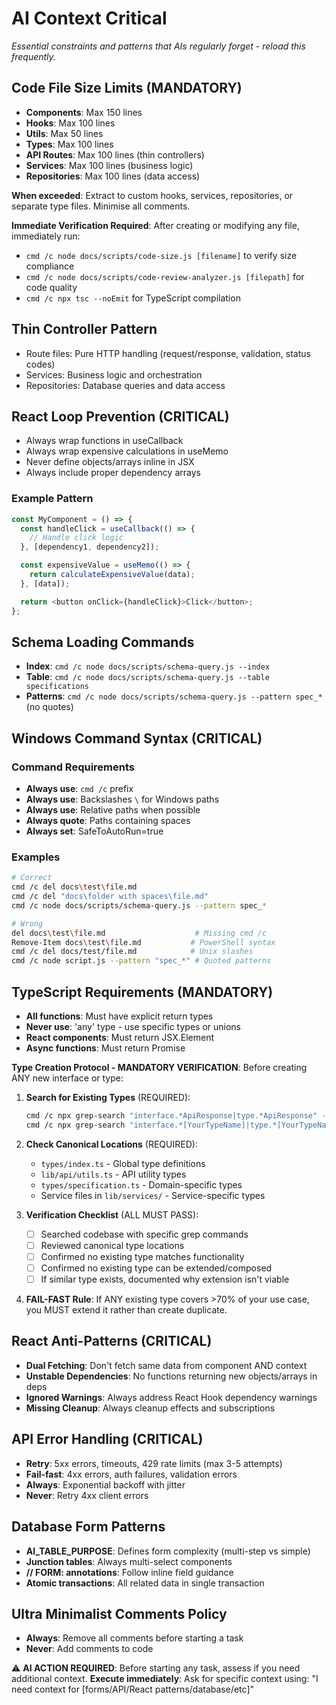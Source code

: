 # AI Context Critical

_Essential constraints and patterns that AIs regularly forget - reload this frequently._

<!-- AI_QUICK_REF
Overview: Critical constraints for AI coding tasks
Key Rules: Code file size limits, React loop prevention, Schema commands, Context requests
Avoid: Exceeding file size limits, React infinite loops, Missing context
-->

## Code File Size Limits (MANDATORY)

- **Components**: Max 150 lines
- **Hooks**: Max 100 lines
- **Utils**: Max 50 lines
- **Types**: Max 100 lines
- **API Routes**: Max 100 lines (thin controllers)
- **Services**: Max 100 lines (business logic)
- **Repositories**: Max 100 lines (data access)

**When exceeded**: Extract to custom hooks, services, repositories, or separate type files. Minimise all comments.

**Immediate Verification Required**: After creating or modifying any file, immediately run:
- `cmd /c node docs/scripts/code-size.js [filename]` to verify size compliance
- `cmd /c node docs/scripts/code-review-analyzer.js [filepath]` for code quality
- `cmd /c npx tsc --noEmit` for TypeScript compilation

## Thin Controller Pattern

- Route files: Pure HTTP handling (request/response, validation, status codes)
- Services: Business logic and orchestration
- Repositories: Database queries and data access

## React Loop Prevention (CRITICAL)

- Always wrap functions in useCallback
- Always wrap expensive calculations in useMemo
- Never define objects/arrays inline in JSX
- Always include proper dependency arrays

### Example Pattern

```typescript
const MyComponent = () => {
  const handleClick = useCallback(() => {
    // Handle click logic
  }, [dependency1, dependency2]);

  const expensiveValue = useMemo(() => {
    return calculateExpensiveValue(data);
  }, [data]);

  return <button onClick={handleClick}>Click</button>;
};
```

## Schema Loading Commands

- **Index**: `cmd /c node docs/scripts/schema-query.js --index`
- **Table**: `cmd /c node docs/scripts/schema-query.js --table specifications`
- **Patterns**: `cmd /c node docs/scripts/schema-query.js --pattern spec_*` (no quotes)

## Windows Command Syntax (CRITICAL)

### Command Requirements

- **Always use**: `cmd /c` prefix
- **Always use**: Backslashes `\` for Windows paths
- **Always use**: Relative paths when possible
- **Always quote**: Paths containing spaces
- **Always set**: SafeToAutoRun=true

### Examples

```bash
# Correct
cmd /c del docs\test\file.md
cmd /c del "docs\folder with spaces\file.md"
cmd /c node docs/scripts/schema-query.js --pattern spec_*

# Wrong
del docs\test\file.md                    # Missing cmd /c
Remove-Item docs\test\file.md           # PowerShell syntax
cmd /c del docs/test/file.md            # Unix slashes
cmd /c node script.js --pattern "spec_*" # Quoted patterns
```

## TypeScript Requirements (MANDATORY)

- **All functions**: Must have explicit return types
- **Never use**: 'any' type - use specific types or unions
- **React components**: Must return JSX.Element
- **Async functions**: Must return Promise<Type>

**Type Creation Protocol - MANDATORY VERIFICATION**: Before creating ANY new interface or type:

1. **Search for Existing Types** (REQUIRED):
   ```bash
   cmd /c npx grep-search "interface.*ApiResponse|type.*ApiResponse" --include="*.ts" --include="*.tsx"
   cmd /c npx grep-search "interface.*[YourTypeName]|type.*[YourTypeName]" --include="*.ts" --include="*.tsx"
   ```

2. **Check Canonical Locations** (REQUIRED):
   - `types/index.ts` - Global type definitions
   - `lib/api/utils.ts` - API utility types  
   - `types/specification.ts` - Domain-specific types
   - Service files in `lib/services/` - Service-specific types

3. **Verification Checklist** (ALL MUST PASS):
   - [ ] Searched codebase with specific grep commands
   - [ ] Reviewed canonical type locations  
   - [ ] Confirmed no existing type matches functionality
   - [ ] Confirmed no existing type can be extended/composed
   - [ ] If similar type exists, documented why extension isn't viable

4. **FAIL-FAST Rule**: If ANY existing type covers >70% of your use case, you MUST extend it rather than create duplicate.

## React Anti-Patterns (CRITICAL)

- **Dual Fetching**: Don't fetch same data from component AND context
- **Unstable Dependencies**: No functions returning new objects/arrays in deps
- **Ignored Warnings**: Always address React Hook dependency warnings
- **Missing Cleanup**: Always cleanup effects and subscriptions

## API Error Handling (CRITICAL)

- **Retry**: 5xx errors, timeouts, 429 rate limits (max 3-5 attempts)
- **Fail-fast**: 4xx errors, auth failures, validation errors
- **Always**: Exponential backoff with jitter
- **Never**: Retry 4xx client errors

## Database Form Patterns

- **AI_TABLE_PURPOSE**: Defines form complexity (multi-step vs simple)
- **Junction tables**: Always multi-select components
- **// FORM: annotations**: Follow inline field guidance
- **Atomic transactions**: All related data in single transaction

## Ultra Minimalist Comments Policy

- **Always**: Remove all comments before starting a task
- **Never**: Add comments to code

⚠️ **AI ACTION REQUIRED**: Before starting any task, assess if you need additional context.
**Execute immediately**: Ask for specific context using: "I need context for [forms/API/React patterns/database/etc]"
